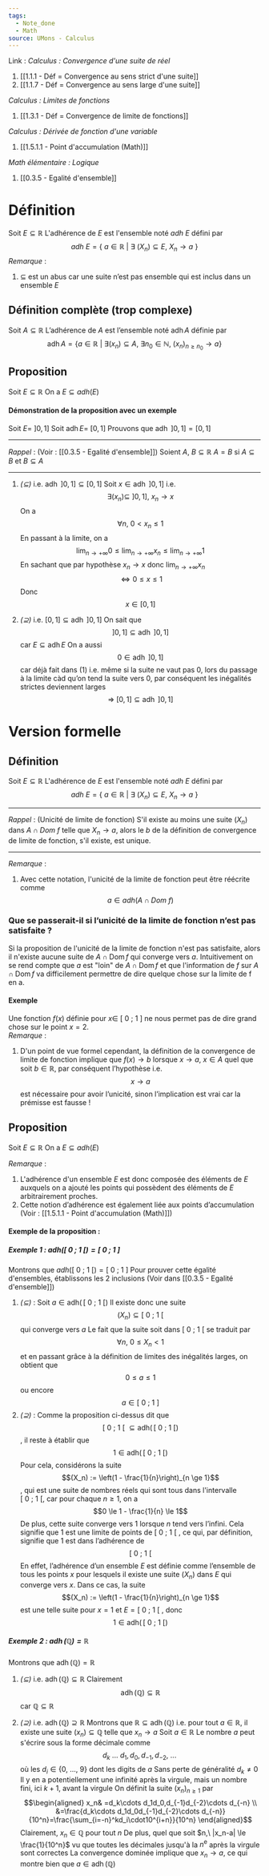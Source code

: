 ```yaml
---
tags:
  - Note_done
  - Math
source: UMons - Calculus
---
```


Link :
_Calculus : Convergence d'une suite de réel_
1. [[1.1.1 - Déf = Convergence au sens strict d'une suite]]
2. [[1.1.7 - Déf = Convergence au sens large d'une suite]]

_Calculus : Limites de fonctions_
1. [[1.3.1 - Déf = Convergence de limite de fonctions]]

_Calculus : Dérivée de fonction d'une variable_
1. [[1.5.1.1 - Point d'accumulation (Math)]]

_Math élémentaire : Logique_
1. [[0.3.5 - Egalité d'ensemble]]

# Définition
Soit $E \subseteq \mathbb{R}$ 
L'adhérence de $E$ est l'ensemble noté $adh\ E$ défini par $$adh\ E = \{\ a \in \mathbb{R}\ |\ \exists\ (X_n) \subseteq E,\ X_n  \longrightarrow a\ \} $$
_Remarque_ :
1. $\subseteq$ est un abus car une suite n’est pas ensemble qui est inclus dans un ensemble $E$ 

## Définition complète (trop complexe)
Soit $A \subseteq \mathbb{R}$
L’adhérence de $A$ est l’ensemble noté $\operatorname{adh}A$ définie par $$\operatorname{adh}A = \{a\in \mathbb{R}\ |\ \exists (x_n) \subseteq A,\ \exists n_0 \in \mathbb{N},\ (x_n)_{n \ge n_0}\to a\}$$

## Proposition
 Soit $E \subseteq \mathbb{R}$
On a $E \subseteq adh(E)$ 

#### Démonstration de la proposition avec un exemple
Soit $E =\ ]0,1]$
Soit $\operatorname{adh}E =\ [0,1]$
Prouvons que $\operatorname{adh}\ ]0,1] = [0,1]$ 

- - -
_Rappel_ : (Voir : [[0.3.5 - Egalité d'ensemble]])
Soient $A,\ B \subseteq \mathbb{R}$
$A=B$ si $A \subseteq B$ et $B \subseteq A$

- - -
1. _$(\subseteq)$_ i.e. $\operatorname{adh}\ ]0,1] \subseteq [0,1]$
Soit $x \in \operatorname{adh}\ ]0,1]$ i.e. $$\exists (x_n) \subseteq\ ]0,1],\ x_n \to x$$On a $$\forall n,\ 0<x_n\le 1$$En passant à la limite, on a $$\operatorname*{lim}_{n\rightarrow +\infty} 0 \le \operatorname*{lim}_{n\rightarrow +\infty} x_n \le \operatorname*{lim}_{n\rightarrow +\infty} 1$$En sachant que par hypothèse $x_n \to x$ donc $\operatorname*{lim}_{n\rightarrow +\infty} x_n$ $$\iff 0 \le x \le 1$$Donc $$x \in [0,1]$$

2. _$(\supseteq)$_ i.e. $[0,1] \subseteq \operatorname{adh}\ ]0,1]$
On sait que $$]0,1] \subseteq \operatorname{adh}\ ]0,1]$$ car $E \subseteq \operatorname{adh}E$ 
On a aussi $$0 \in \operatorname{adh}\ ]0,1]$$ car déjà fait dans (1) i.e. même si la suite ne vaut pas 0, lors du passage à la limite càd qu’on tend la suite vers 0, par conséquent les inégalités strictes deviennent larges $$\Rightarrow\ [0,1] \subseteq \operatorname{adh}\ ]0,1]$$


# Version formelle
## Définition
Soit $E \subseteq \mathbb{R}$ 
L'adhérence de $E$ est l'ensemble noté $adh\ E$ défini par $$adh\ E = \{\ a \in \mathbb{R}\ |\ \exists\ (X_n) \subseteq E,\ X_n  \longrightarrow a\ \} $$

---
_Rappel_ : (Unicité de limite de fonction)
S'il existe au moins une suite $(X_n)$ dans $A \cap Dom\ f$ telle que $X_n \to a$, alors le $b$ de la définition de convergence de limite de fonction, s'il existe, est unique.

---
_Remarque_ :
1. Avec cette notation, l'unicité de la limite de fonction peut être réécrite comme $$a \in adh(A \cap Dom\ f)$$
### Que se passerait-il si l’unicité de la limite de fonction n’est pas satisfaite ? 
Si la proposition de l'unicité de la limite de fonction n'est pas satisfaite, alors il n'existe aucune suite de $A \cap \operatorname{Dom} f$ qui converge vers $a$. 
Intuitivement on se rend compte que $a$ est "loin" de $A \cap \operatorname{Dom} f$ et que l'information de $f$ sur $A \cap \operatorname{Dom} f$ va difficilement permettre de dire quelque chose sur la limite de f en a.

#### Exemple 
Une fonction $f(x)$ définie pour $x \in\ [\ 0\ ;\ 1\ ]$ ne nous permet pas de dire grand chose sur le point $x = 2$. 
\
_Remarque_ :
1. D'un point de vue formel cependant, la définition de la convergence de limite de fonction implique que $f(x) → b$ lorsque $x → a,\ x ∈ A$ quel que soit $b ∈ \mathbb{R}$, par conséquent l’hypothèse i.e. $$x \to a$$ est nécessaire pour avoir l’unicité, sinon l’implication est vrai car la prémisse est fausse !

## Proposition 
Soit $E \subseteq \mathbb{R}$
On a $E \subseteq adh(E)$ 

 _Remarque_ :
1. L'adhérence d'un ensemble $E$ est donc composée des éléments de $E$ auxquels on a ajouté les points qui possèdent des éléments de $E$ arbitrairement proches. 
2. Cette notion d’adhérence est également liée aux points d’accumulation 
(Voir : [[1.5.1.1 - Point d'accumulation (Math)]])

#### Exemple de la proposition : 
##### Exemple 1 : $adh([\ 0\ ;\ 1\ [) = [\ 0\ ;\ 1\ ]$ 
Montrons que $adh([\ 0\ ;\ 1\ [) = [\ 0\ ;\ 1\ ]$ 
Pour prouver cette égalité d'ensembles, établissons les 2 inclusions 
(Voir dans [[0.3.5 - Egalité d'ensemble]])
1. _$(\subseteq)$_ : 
Soit $a \in \operatorname{adh(}[\ 0\ ;\ 1\ [)$
Il existe donc une suite $$(X_n) \subseteq [\ 0\ ;\ 1\ [$$ qui converge vers $a$ 
Le fait que la suite soit dans $[\ 0\ ;\ 1\ [$ se traduit par $$\forall n,\ 0 \le X_n < 1$$ et en passant grâce à la définition de limites des inégalités larges, on obtient que $$0 \le a \le 1$$  ou encore $$a \in [\ 0\ ;\ 1\ ]$$ 
2. _$(\supseteq)$_ :
Comme la proposition ci-dessus dit que $$[\ 0\ ;\ 1\ [\ \subseteq \operatorname{adh(}[\ 0\ ;\ 1\ [)$$, il reste à établir que $$1 \in \operatorname{adh(}[\ 0\ ;\ 1\ [)$$Pour cela, considérons la suite $$(X_n) := \left(1 - \frac{1}{n}\right)_{n \ge 1}$$, qui est une suite de nombres réels qui sont tous dans l'intervalle $[\ 0\ ;\ 1\ [$, car pour chaque $n \ge 1$, on a $$0 \le 1 - \frac{1}{n} \le 1$$De plus, cette suite converge vers $1$ lorsque $n$ tend vers l’infini. Cela signifie que $1$ est une limite de points de $[\ 0\ ;\ 1\ [$ , ce qui, par définition, signifie que $1$ est dans l’adhérence de $$[\ 0\ ;\ 1\ [$$En effet, l’adhérence d’un ensemble $E$ est définie comme l’ensemble de tous les points $x$ pour lesquels il existe une suite $(X_n​)$ dans $E$ qui converge vers $x$. 
Dans ce cas, la suite $$(X_n) := \left(1 - \frac{1}{n}\right)_{n \ge 1}$$ est une telle suite pour $x = 1$ et $E = [\ 0\ ;\ 1\ [$ , donc $$1 \in \operatorname{adh(}[\ 0\ ;\ 1\ [)$$

##### Exemple 2 : $\operatorname{adh}(\mathbb{Q})= \mathbb{R}$ 
Montrons que $\operatorname{adh}(\mathbb{Q})= \mathbb{R}$ 
1. _$(\subseteq)$_ i.e. $\operatorname{adh}(\mathbb{Q})\subseteq \mathbb{R}$ 
Clairement $$\operatorname{adh}(\mathbb{Q})\subseteq \mathbb{R}$$ car $\mathbb{Q} \subseteq \mathbb{R}$ 

1. _$(\supseteq)$_ i.e. $\operatorname{adh}(\mathbb{Q})\supseteq \mathbb{R}$ 
Montrons que $\mathbb{R} \subseteq \operatorname{adh}(\mathbb{Q})$ i.e. pour tout $a \in \mathbb{R}$, il existe une suite $(x_n) \subseteq \mathbb{Q}$ telle que $x_n \to a$ 
Soit $a \in \mathbb{R}$ 
Le nombre $a$ peut s'écrire sous la forme décimale comme $$d_k\ ...\ d_1,d_0,d_{-1},d_{-2},\ ...\ $$ où les $d_i \in \{0,\ ...,\ 9 \}$ dont les digits de $a$
Sans perte de généralité $d_k \neq 0$ 
Il y en a potentiellement une infinité après la virgule, mais un nombre fini, ici $k+1$, avant la virgule
On définit la suite $(x_n)_{n \ge 1}$ par $$\begin{aligned}
x_n& =d_k\cdots d_1d_0,d_{-1}d_{-2}\cdots d_{-n}  \\
&=\frac{d_k\cdots d_1d_0d_{-1}d_{-2}\cdots d_{-n}}{10^n}=\frac{\sum_{i=-n}^kd_i\cdot10^{i+n}}{10^n}
\end{aligned}$$
Clairement, $x_n \in \mathbb{Q}$ pour tout $n$ 
De plus, quel que soit $n,\ |x_n-a| \le \frac{1}{10^n}$ vu que toutes les décimales jusqu'à la $n^{\text{e}}$ après la virgule sont correctes
La convergence dominée implique que $x_n → a$, ce qui montre bien que $a ∈ \operatorname{adh}(\mathbb{Q})$ 
